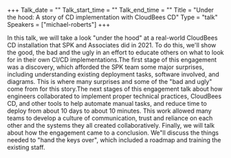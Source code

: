 +++
Talk_date = ""
Talk_start_time = ""
Talk_end_time = ""
Title = "Under the hood: A story of CD implementation with CloudBees CD"
Type = "talk"
Speakers = ["michael-roberts"]
+++

In this talk, we will take a look "under the hood" at a real-world CloudBees CD installation that SPK and Associates did in 2021.  To do this, we'll show the good, the bad and the ugly in an effort to educate others on what to look for in their own CI/CD implementations.The first stage of this engagement was a discovery, which afforded the SPK team some major surprises, including understanding existing deployment tasks, software involved, and diagrams.  This is where many surprises and some of the "bad and ugly" come from for this story.The next stages of this engagement talk about how engineers collaborated to implement proper technical practices, CloudBees CD, and other tools to help automate manual tasks, and reduce time to deploy from about 10 days to about 10 minutes.  This work allowed many teams to develop a culture of communication, trust and reliance on each other and the systems they all created collaboratively.  Finally, we will talk about how the engagement came to a conclusion.  We"ll discuss the things needed to "hand the keys over", which included a roadmap and training the existing staff.
